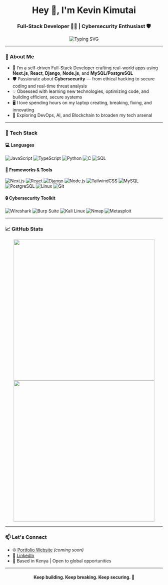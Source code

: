 <h1 align="center">Hey 👋, I'm Kevin Kimutai</h1>
<h3 align="center">Full-Stack Developer 🧑‍💻 | Cybersecurity Enthusiast 🛡️</h3>

<p align="center">
  <img src="https://readme-typing-svg.demolab.com?font=Fira+Code&duration=3000&pause=1000&color=0AEFFF&center=true&vCenter=true&width=450&lines=Full-Stack+Engineer+Focused+on+Clean+Code;Cybersecurity+with+Hands-On+Ethical+Hacking;Tech-Driven+Problem+Solver;Driven+to+Build+%26+Secure+the+Future" alt="Typing SVG" />
</p>

---

### 🧠 About Me

- 🔧 I’m a self-driven Full-Stack Developer crafting real-world apps using **Next.js**, **React**, **Django**, **Node.js**, and **MySQL/PostgreSQL**
- 🛡️ Passionate about **Cybersecurity** — from ethical hacking to secure coding and real-time threat analysis
- 💡 Obsessed with learning new technologies, optimizing code, and building efficient, secure systems
- 🖥️ I love spending hours on my laptop creating, breaking, fixing, and innovating
- 🧪 Exploring DevOps, AI, and Blockchain to broaden my tech arsenal

---

### 🚀 Tech Stack

#### 💻 Languages
![JavaScript](https://img.shields.io/badge/-JavaScript-F7DF1E?style=flat&logo=javascript&logoColor=black)
![TypeScript](https://img.shields.io/badge/-TypeScript-3178C6?style=flat&logo=typescript&logoColor=white)
![Python](https://img.shields.io/badge/-Python-3776AB?style=flat&logo=python&logoColor=white)
![C](https://img.shields.io/badge/-C-00599C?style=flat&logo=c&logoColor=white)
![SQL](https://img.shields.io/badge/-SQL-4479A1?style=flat&logo=mysql&logoColor=white)

#### 🧩 Frameworks & Tools
![Next.js](https://img.shields.io/badge/-Next.js-000000?style=flat&logo=next.js)
![React](https://img.shields.io/badge/-React-61DAFB?style=flat&logo=react&logoColor=black)
![Django](https://img.shields.io/badge/-Django-092E20?style=flat&logo=django&logoColor=white)
![Node.js](https://img.shields.io/badge/-Node.js-339933?style=flat&logo=nodedotjs&logoColor=white)
![TailwindCSS](https://img.shields.io/badge/-TailwindCSS-06B6D4?style=flat&logo=tailwind-css&logoColor=white)
![MySQL](https://img.shields.io/badge/-MySQL-4479A1?style=flat&logo=mysql&logoColor=white)
![PostgreSQL](https://img.shields.io/badge/-PostgreSQL-4169E1?style=flat&logo=postgresql&logoColor=white)
![Linux](https://img.shields.io/badge/-Linux-FCC624?style=flat&logo=linux&logoColor=black)
![Git](https://img.shields.io/badge/-Git-F05032?style=flat&logo=git&logoColor=white)

#### 🔒 Cybersecurity Toolkit
![Wireshark](https://img.shields.io/badge/-Wireshark-1679A7?style=flat&logo=wireshark&logoColor=white)
![Burp Suite](https://img.shields.io/badge/-Burp%20Suite-FF5722?style=flat)
![Kali Linux](https://img.shields.io/badge/-Kali%20Linux-557C94?style=flat&logo=kalilinux&logoColor=white)
![Nmap](https://img.shields.io/badge/-Nmap-00457C?style=flat)
![Metasploit](https://img.shields.io/badge/-Metasploit-black?style=flat)

---

### 📈 GitHub Stats

<p align="center">
  <img src="https://github-readme-stats.vercel.app/api?username=kevin-kimutai&show_icons=true&theme=radical" width="450" />
  <img src="https://github-readme-streak-stats.herokuapp.com/?user=kevin-kimutai&theme=radical" width="450" />
</p>

---

### 📫 Let's Connect

- 🌐 [Portfolio Website](#) *(coming soon)*  
- 💼 [LinkedIn](https://linkedin.com/in/kevin-kimutai)
- 📍 Based in Kenya | Open to global opportunities

---

<h4 align="center">Keep building. Keep breaking. Keep securing. 🚀</h4>

